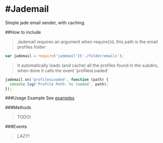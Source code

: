 #Jademail
========

Simple jade email sender, with caching.

##How to include
>Jademail requires an argument when require()d, this path is the email profiles folder

```javascript
var jademail = require('jademail')('./folder/emails');
```
>It automatically loads (and cache) all the profiles found in the subdirs, when done it calls the event 'profilesLoaded'

```javascript
jademail.on('profilesLoaded', function (path) {
  console.log('Profile Path: %s loaded', path);
});
```

###Usage Example
See [examples](./jademail/tree/master/examples)

###Methods
>TODO!

###Events
>LAZY!